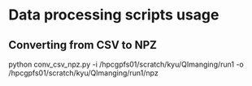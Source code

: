 # Data processing scripts usage


## Converting from CSV to NPZ

python conv_csv_npz.py -i /hpcgpfs01/scratch/kyu/QImanging/run1 -o /hpcgpfs01/scratch/kyu/QImanging/run1/npz

